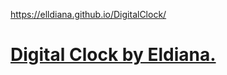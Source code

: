 https://elldiana.github.io/DigitalClock/
# [Digital Clock by Eldiana.](https://elldiana.github.io/DigitalClock/)
